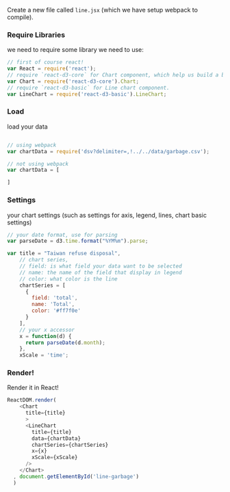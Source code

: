 Create a new file called `line.jsx` (which we have setup webpack to compile).


### Require Libraries

we need to require some library we need to use:

```js
// first of course react!
var React = require('react');
// require `react-d3-core` for Chart component, which help us build a blank svg and chart title.
var Chart = require('react-d3-core').Chart;
// require `react-d3-basic` for Line chart component.
var LineChart = require('react-d3-basic').LineChart;
```

### Load

load your data

```js

// using webpack
var chartData = require('dsv?delimiter=,!../../data/garbage.csv');

// not using webpack
var chartData = [

]

```

### Settings

your chart settings (such as settings for axis, legend, lines, chart basic settings)

```js
// your date format, use for parsing
var parseDate = d3.time.format("%YM%m").parse;

var title = "Taiwan refuse disposal",
    // chart series,
    // field: is what field your data want to be selected
    // name: the name of the field that display in legend
    // color: what color is the line
    chartSeries = [
      {
        field: 'total',
        name: 'Total',
        color: '#ff7f0e'
      }
    ],
    // your x accessor
    x = function(d) {
      return parseDate(d.month);
    },
    xScale = 'time';
```

### Render!

Render it in React!

```js
ReactDOM.render(
    <Chart
      title={title}
      >
      <LineChart
        title={title}
        data={chartData}
        chartSeries={chartSeries}
        x={x}
        xScale={xScale}
      />
    </Chart>
  , document.getElementById('line-garbage')
  )
```
